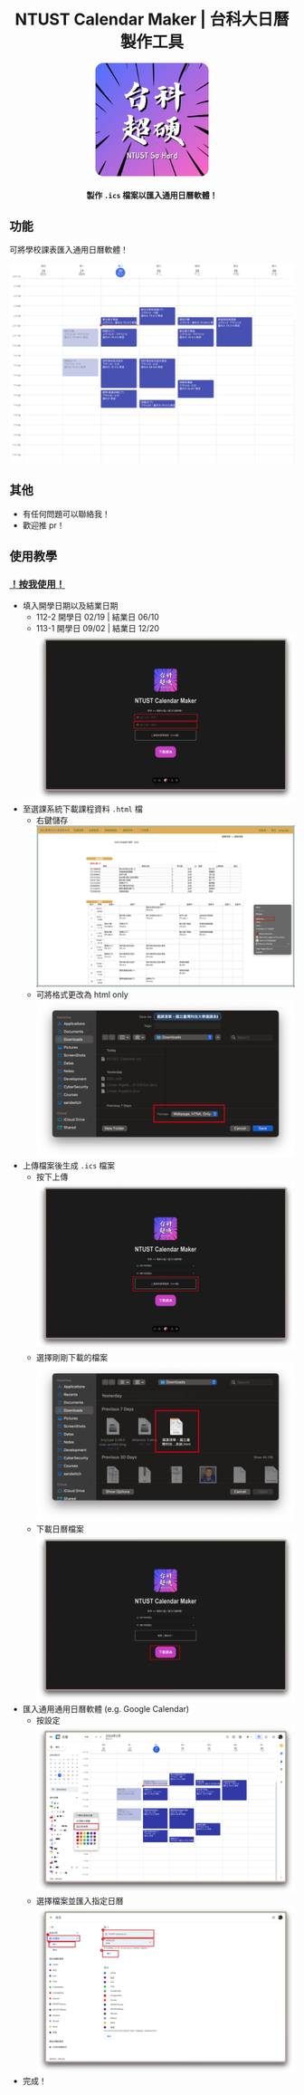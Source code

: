 <div align="center">

# NTUST Calendar Maker | 台科大日曆製作工具

  <img width="200" src="src/assets/ntust_so_hard.png" alt="logo" style="border-radius:1em">

#### 製作 `.ics` 檔案以匯入通用日曆軟體！

</div>

## 功能
可將學校課表匯入通用日曆軟體！

![alt text](/imgs/image-5.png)

## 其他
- 有任何問題可以聯絡我！
- 歡迎推 pr！


## 使用教學

### [！按我使用！](https://ntust-calendar-maker.vercel.app)

- 填入開學日期以及結業日期
    - 112-2 開學日 02/19 | 結業日 06/10
    - 113-1 開學日 09/02 | 結業日 12/20
    ![alt text](/imgs/image.png)
- 至選課系統下載課程資料 `.html` 檔
    - 右鍵儲存
    ![alt text](/imgs/image-1.png)
    - 可將格式更改為 html only
    ![alt text](/imgs/image-2.png)
- 上傳檔案後生成 `.ics` 檔案
    - 按下上傳
    ![alt text](/imgs/image-3.png)
    - 選擇剛剛下載的檔案
    ![alt text](/imgs/image-4.png)
    - 下載日曆檔案
    ![alt text](/imgs/image-8.png)
- 匯入通用通用日曆軟體 (e.g. Google Calendar)
    - 按設定
    ![alt text](/imgs/image-6.png)
    - 選擇檔案並匯入指定日曆
    ![alt text](/imgs/image-7.png)
- 完成！